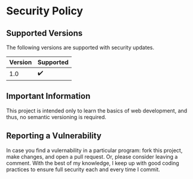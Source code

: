 # Security Policy

## Supported Versions

The following versions are supported with security updates.

| Version | Supported          |
| ------- | ------------------ |
| 1.0     | :heavy_check_mark: |

## Important Information

This project is intended only to learn the basics of web development, and thus,
no semantic versioning is required.

## Reporting a Vulnerability

In case you find a vulernability in a particular program: fork this project,
make changes, and open a pull request. Or, please consider leaving a comment.
With the best of my knowledge, I keep up with good coding practices to ensure
full security each and every time I commit.

